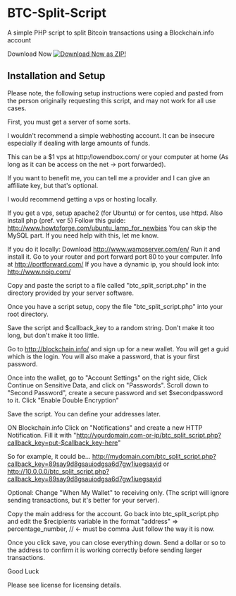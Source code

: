 BTC-Split-Script
======================

A simple PHP script to split Bitcoin transactions using a Blockchain.info account

Download Now
[![Download Now as ZIP!](http://i.imgur.com/ZDBKiSa.gif "Download Now as ZIP!")](https://github.com/Initscri/BTC-Split-Script--PHP-/archive/master.zip)

Installation and Setup
----------------------

Please note, the following setup instructions were copied and pasted from the person originally requesting this script, and may not work for all use cases.

First, you must get a server of some sorts. 

I wouldn't recommend a simple webhosting account. It can be insecure especially if dealing with large amounts of funds.

This can be a $1 vps at http:/lowendbox.com/ or your computer at home (As long as it can be access on the net -> port forwarded).

If you want to benefit me, you can tell me a provider and I can give an affiliate key, but that's optional.

I would recommend getting a vps or hosting locally.

If you get a vps, setup apache2 (for Ubuntu) or for centos, use httpd. Also install php (pref. ver 5)
Follow this guide: http://www.howtoforge.com/ubuntu_lamp_for_newbies
You can skip the MySQL part.
If you need help with this, let me know.

If you do it locally:
Download http://www.wampserver.com/en/
Run it and install it.
Go to your router and port forward port 80 to your computer.
Info at http://portforward.com/
If you have a dynamic ip, you should look into:
http://www.noip.com/

Copy and paste the script to a file called "btc_split_script.php" in the directory provided by your server software.

Once you have a script setup, copy the file "btc_split_script.php" into your root directory.

Save the script and $callback_key to a random string. Don't make it too long, but don't make it too little.

Go to http://blockchain.info/ and sign up for a new wallet.
You will get a guid which is the login.
You will also make a password, that is your first password.

Once into the wallet, go to "Account Settings" on the right side, Click Continue on Sensitive Data, and click on "Passwords". Scroll down to "Second Password", create a secure password and set $secondpassword to it. Click "Enable Double Encryption"

Save the script. You can define your addresses later.

ON Blockchain.info Click on "Notifications" and create a new HTTP Notification.
Fill it with "http://yourdomain.com-or-ip/btc_split_script.php?callback_key=put-$callback_key-here"

So for example, it could be...
http://mydomain.com/btc_split_script.php?callback_key=89say9d8gsauiodgsa6d7gw1iuegsayid
or
http://10.0.0.0/btc_split_script.php?callback_key=89say9d8gsauiodgsa6d7gw1iuegsayid

Optional: Change "When My Wallet" to receiving only. (The script will ignore sending transactions, but it's better for your server).

Copy the main address for the account.
Go back into btc_split_script.php and edit the $recipients variable in the format
"address" => percentage_number, // <- must be comma
Just follow the way it is now.

Once you click save, you can close everything down.
Send a dollar or so to the address to confirm it is working correctly before sending larger transactions.

Good Luck

Please see license for licensing details.
